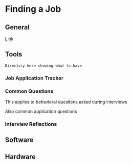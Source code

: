 # Finding a Job

## General

[Link](https://github.com/cassidoo/getting-a-gig)

## Tools

```
Directory here showing what to have
```

### Job Application Tracker

### Common Questions

This applies to behavioral questions asked during interviews

Also common application questions

### Interview Reflections

## Software

## Hardware

